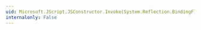 ```yaml
---
uid: Microsoft.JScript.JSConstructor.Invoke(System.Reflection.BindingFlags,System.Reflection.Binder,System.Object[],System.Globalization.CultureInfo)
internalonly: False
---
```

